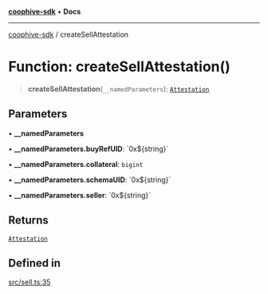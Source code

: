 [**coophive-sdk**](../README.md) • **Docs**

***

[coophive-sdk](../globals.md) / createSellAttestation

# Function: createSellAttestation()

> **createSellAttestation**(`__namedParameters`): [`Attestation`](../type-aliases/Attestation.md)

## Parameters

• **\_\_namedParameters**

• **\_\_namedParameters.buyRefUID**: \`0x$\{string\}\`

• **\_\_namedParameters.collateral**: `bigint`

• **\_\_namedParameters.schemaUID**: \`0x$\{string\}\`

• **\_\_namedParameters.seller**: \`0x$\{string\}\`

## Returns

[`Attestation`](../type-aliases/Attestation.md)

## Defined in

[src/sell.ts:35](https://github.com/CoopHive/coophive-sdk/blob/0566794b0d4e977b07da040496c8b6dca5eb89e3/src/sell.ts#L35)
